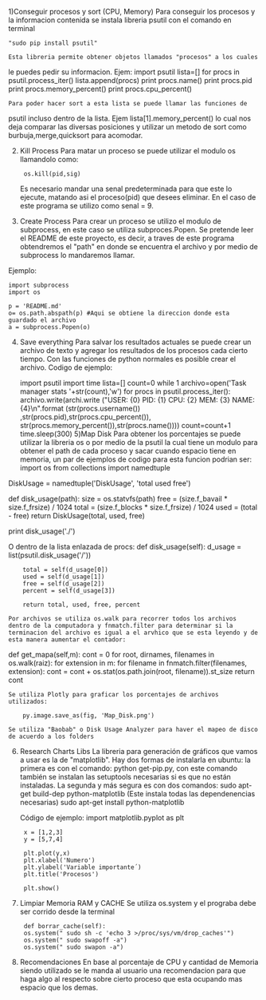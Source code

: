 1)Conseguir procesos y sort (CPU, Memory)
	Para conseguir los procesos y la informacion contenida se instala 
libreria psutil con el comando en terminal

	"sudo pip install psutil"

	Esta libreria permite obtener objetos llamados "procesos" a los cuales
le puedes pedir su informacion.
Ejem:
	import psutil
	lista=[]
	for procs in psutil.process_iter()
		lista.append(procs)
		print procs.name()
		print procs.pid
		print procs.memory_percent()
		print procs.cpu_percent()

	Para poder hacer sort a esta lista se puede llamar las funciones de
psutil incluso dentro de la lista. Ejem lista[1].memory_percent()
lo cual nos deja comparar las diversas posiciones y utilizar un metodo de sort
como burbuja,merge,quicksort para acomodar.

2) Kill Process
	Para matar un proceso se puede utilizar el modulo os llamandolo como:
		
		os.kill(pid,sig)

	Es necesario mandar una senal predeterminada para que este lo ejecute, matando asi el proceso(pid) que desees eliminar. 
En el caso de este programa se utilizo como senal = 9. 

3) Create Process
	Para crear un proceso se utilizo el modulo de subprocess, en este caso se utiliza subproces.Popen.
Se pretende leer el README de este proyecto, es decir, a traves de este programa obtendremos el "path" en donde
se encuentra el archivo y por medio de subprocess lo mandaremos llamar. 

Ejemplo: 

	import subprocess
	import os

	p = 'README.md'
	o= os.path.abspath(p) #Aqui se obtiene la direccion donde esta guardado el archivo
	a = subprocess.Popen(o)	
	
4) Save everything
	Para salvar los resultados actuales se puede crear un archivo de 
texto y agregar los resultados de los procesos cada cierto tiempo. Con las 
funciones de python normales es posible crear el archivo.
 Codigo de ejemplo:

	import psutil
	import time
	 lista=[]
	count=0
	while 1
		archivo=open('Task manager stats '+str(count),'w')
	        for procs in psutil.process_iter():
			archivo.write(archi.write
			("USER: {0} PID: {1} CPU: {2} MEM: {3} NAME:
			 {4}\n".format (str(procs.username())
			,str(procs.pid),str(procs.cpu_percent()),
			str(procs.memory_percent()),str(procs.name())))
		count=count+1
		time.sleep(300)
5)Map Disk 
	Para obtener los porcentajes se puede utilizar la libreria os o por medio de la psutil la cual tiene un modulo para obtener el path de cada proceso y sacar cuando espacio tiene en memoria,
un par de ejemplos de codigo para esta funcion podrian ser:
		import os
from collections import namedtuple


DiskUsage = namedtuple('DiskUsage', 'total  used  free')

def disk_usage(path):
    size = os.statvfs(path)
    free = (size.f_bavail * size.f_frsize) / 1024
    total = (size.f_blocks * size.f_frsize) / 1024
    used = (total - free)
    return DiskUsage(total, used, free)


print disk_usage('./')

O dentro de la lista enlazada de procs: 
    def disk_usage(self):
        d_usage = list(psutil.disk_usage('/'))

        total = self(d_usage[0])
        used = self(d_usage[1])
        free = self(d_usage[2])
        percent = self(d_usage[3])

        return total, used, free, percent

	Por archivos se utiliza os.walk para recorrer todos los archivos dentro de la computadora y fnmatch.filter para determinar si la terminacion del archivo es igual a el arvhico que se esta leyendo y de esta manera aumentar el contador: 

def get_mapa(self,m):
   cont = 0
   for root, dirnames, filenames in os.walk(raiz):
       for extension in m:
           for filename in fnmatch.filter(filenames, extension):
               cont = cont + os.stat(os.path.join(root, filename)).st_size
   return cont

	Se utiliza Plotly para graficar los porcentajes de archivos utilizados:

		py.image.save_as(fig, 'Map_Disk.png')

	Se utiliza "Baobab" o Disk Usage Analyzer para haver el mapeo de disco de acuerdo a los folders 

6) Research Charts Libs	
	La libreria para generación de gráficos que vamos a usar es la de "matplotlib". Hay dos formas de instalarla en ubuntu: la primera es con el comando: python get-pip.py, con este comando también se instalan las setuptools necesarias si es que no están instaladas. 
	La segunda y más segura es con dos comandos: 
	sudo apt-get build-dep python-matplotlib (Este instala todas las dependenencias necesarias)
	sudo apt-get install python-matplotlib
	
	Código de ejemplo: 
		import matplotlib.pyplot as plt
		
		x = [1,2,3]
		y = [5,7,4]
		
		plt.plot(y,x)
		plt.xlabel('Numero')
		plt.ylabel('Variable importante´)
		plt.title('Procesos')
		
		plt.show()
7) Limpiar Memoria RAM y CACHE
	Se utiliza os.system y el prograba debe ser corrido desde la terminal

		def borrar_cache(self):
		os.system(" sudo sh -c 'echo 3 >/proc/sys/vm/drop_caches'")
		os.system(" sudo swapoff -a")
		os.system(" sudo swapon -a")

8) Recomendaciones
	En base al porcentaje de CPU y cantidad de Memoria siendo utilizado se le manda al usuario una recomendacion para que haga algo al respecto sobre cierto proceso que esta ocupando mas espacio que los demas. 
